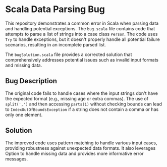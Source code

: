 # Scala Data Parsing Bug

This repository demonstrates a common error in Scala when parsing data and handling potential exceptions. The `bug.scala` file contains code that attempts to parse a list of strings into a case class `Person`. The code uses `Try` to handle exceptions, but it doesn't properly handle all potential failure scenarios, resulting in an incomplete parsed list.

The `bugSolution.scala` file provides a corrected solution that comprehensively addresses potential issues such as invalid input formats and missing data.

## Bug Description

The original code fails to handle cases where the input strings don't have the expected format (e.g., missing age or extra commas). The use of `split(',')` and then accessing `parts(1)` without checking bounds can lead to `IndexOutOfBoundsException` if a string does not contain a comma or has only one element.

## Solution

The improved code uses pattern matching to handle various input cases, providing robustness against unexpected data formats.  It also leverages Option to handle missing data and provides more informative error messages.